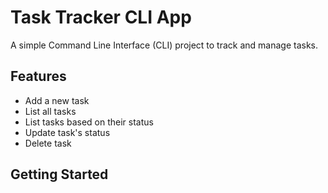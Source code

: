 # Task Tracker CLI App

A simple Command Line Interface (CLI) project to track and manage tasks. 

## Features
- Add a new task
- List all tasks
- List tasks based on their status
- Update task's status
- Delete task

## Getting Started